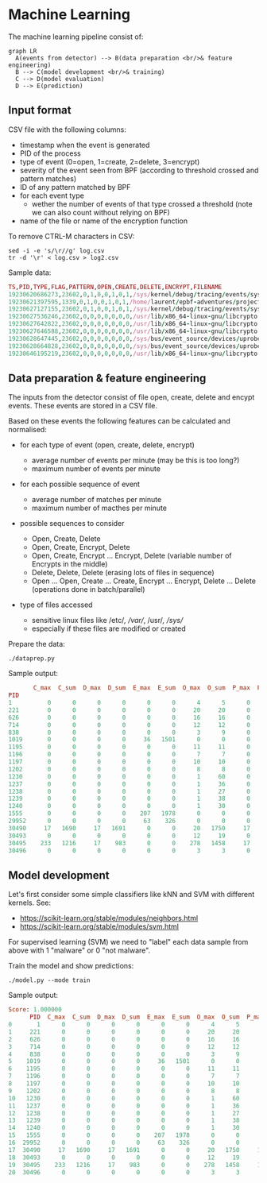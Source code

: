 # Machine Learning

The machine learning pipeline consist of:
```mermaid
graph LR
  A(events from detector) --> B(data preparation <br/>& feature engineering)
  B --> C(model development <br/>& training)
  C --> D(model evaluation)
  D --> E(prediction)
```

## Input format

CSV file with the following columns:
- timestamp when the event is generated
- PID of the process
- type of event (0=open, 1=create, 2=delete, 3=encrypt)
- severity of the event seen from BPF (according to threshold crossed and pattern matches)
- ID of any pattern matched by BPF
- for each event type
  - wether the number of events of that type crossed a threshold (note we can also count without relying on BPF)
- name of the file or name of the encryption function

To remove CTRL-M characters in CSV:
```shell
sed -i -e 's/\r//g' log.csv
tr -d '\r' < log.csv > log2.csv
```

Sample data:
```rb
TS,PID,TYPE,FLAG,PATTERN,OPEN,CREATE,DELETE,ENCRYPT,FILENAME
19230620686273,23602,0,1,0,0,1,0,1,/sys/kernel/debug/tracing/events/syscalls/sys_enter_unlink/id
19230621397595,1339,0,1,0,0,1,0,1,/home/laurent/epbf-adventures/project/detector/log.csv
19230627127155,23602,0,1,0,0,1,0,1,/sys/kernel/debug/tracing/events/syscalls/sys_enter_unlinkat/id
19230627536246,23602,0,0,0,0,0,0,0,/usr/lib/x86_64-linux-gnu/libcrypto.so.1.1
19230627642822,23602,0,0,0,0,0,0,0,/usr/lib/x86_64-linux-gnu/libcrypto.so.1.1
19230627646588,23602,0,0,0,0,0,0,0,/usr/lib/x86_64-linux-gnu/libcrypto.so.1.1
19230628647445,23602,0,0,0,0,0,0,0,/sys/bus/event_source/devices/uprobe/type
19230628664828,23602,0,0,0,0,0,0,0,/sys/bus/event_source/devices/uprobe/format/retprobe
19230646195219,23602,0,0,0,0,0,0,0,/usr/lib/x86_64-linux-gnu/libcrypto.so.1.1
```

## Data preparation & feature engineering

The inputs from the detector consist of file open, create, delete and encypt events.
These events are stored in a CSV file.

Based on these events the following features can be calculated and normalised:

- for each type of event (open, create, delete, encrypt)
  - average number of events per minute (may be this is too long?)
  - maximum number of events per minute 

- for each possible sequence of event
  - average number of matches per minute
  - maximum number of macthes per minute 

- possible sequences to consider
  - Open, Create, Delete
  - Open, Create, Encrypt, Delete
  - Open, Create, Encrypt ... Encrypt, Delete (variable number of Encrypts in the middle)
  - Delete, Delete, Delete (erasing lots of files in sequence)
  - Open ... Open, Create ... Create, Encrypt ... Encrypt, Delete ... Delete (operations done in batch/parallel)

- type of files accessed
  - sensitive linux files like /etc/*, /var/*, /usr/*, /sys/*
  - especially if these files are modified or created


Prepare the data:
```shell
./dataprep.py
```

Sample output:
```rb
       C_max  C_sum  D_max  D_sum  E_max  E_sum  O_max  O_sum  P_max  P_sum   CDO  COC  COO   DOC  DOO   EEE   OCD  OCO  OOC  OOO
PID
1          0      0      0      0      0      0      4      5      0      0     0    0    0     0    0     0     0    0    0    3
221        0      0      0      0      0      0     20     20      0      0     0    0    0     0    0     0     0    0    0   18
626        0      0      0      0      0      0     16     16      0      0     0    0    0     0    0     0     0    0    0   14
714        0      0      0      0      0      0     12     12      0      0     0    0    0     0    0     0     0    0    0   10
838        0      0      0      0      0      0      3      9      0      0     0    0    0     0    0     0     0    0    0    7
1019       0      0      0      0     36   1501      0      0      0      0     0    0    0     0    0  1499     0    0    0    0
1195       0      0      0      0      0      0     11     11      0      0     0    0    0     0    0     0     0    0    0    9
1196       0      0      0      0      0      0      7      7      0      0     0    0    0     0    0     0     0    0    0    5
1197       0      0      0      0      0      0     10     10      0      0     0    0    0     0    0     0     0    0    0    8
1202       0      0      0      0      0      0      8      8      0      0     0    0    0     0    0     0     0    0    0    6
1230       0      0      0      0      0      0      1     60      0      0     0    0    0     0    0     0     0    0    0   58
1237       0      0      0      0      0      0      1     36      0      0     0    0    0     0    0     0     0    0    0   34
1238       0      0      0      0      0      0      1     27      0      0     0    0    0     0    0     0     0    0    0   25
1239       0      0      0      0      0      0      1     38      0      0     0    0    0     0    0     0     0    0    0   36
1240       0      0      0      0      0      0      1     30      0      0     0    0    0     0    0     0     0    0    0   28
1555       0      0      0      0    207   1978      0      0      0      0     0    0    0     0    0  1976     0    0    0    0
29952      0      0      0      0     63    326      0      0      0      0     0    0    0     0    0   324     0    0    0    0
30490     17   1690     17   1691      0      0     20   1750     17   1690  1689    0    0  1635   55     0  1690    0   55    5
30493      0      0      0      0      0      0     12     19      0      0     0    0    0     0    0     0     0    0    0   17
30495    233   1216     17    983      0      0    278   1458     17    983   983  228    5   949   34     0   983  233   39  201
30496      0      0      0      0      0      0      3      3      0      0     0    0    0     0    0     0     0    0    0    1
```

## Model development

Let's first consider some simple classifiers like kNN and SVM with different kernels.
See:
- https://scikit-learn.org/stable/modules/neighbors.html
- https://scikit-learn.org/stable/modules/svm.html

For supervised learning (SVM) we need to "label" each data sample from above with 1 "malware" or 0 "not malware".


Train the model and show predictions:
```shell
./model.py --mode train
```

Sample output:
```rb
Score: 1.000000
      PID  C_max  C_sum  D_max  D_sum  E_max  E_sum  O_max  O_sum  P_max  P_sum   CDO  COC  COO   DOC  DOO   EEE   OCD  OCO  OOC  OOO  PREDICTION
0       1      0      0      0      0      0      0      4      5      0      0     0    0    0     0    0     0     0    0    0    3           0
1     221      0      0      0      0      0      0     20     20      0      0     0    0    0     0    0     0     0    0    0   18           0
2     626      0      0      0      0      0      0     16     16      0      0     0    0    0     0    0     0     0    0    0   14           0
3     714      0      0      0      0      0      0     12     12      0      0     0    0    0     0    0     0     0    0    0   10           0
4     838      0      0      0      0      0      0      3      9      0      0     0    0    0     0    0     0     0    0    0    7           0
5    1019      0      0      0      0     36   1501      0      0      0      0     0    0    0     0    0  1499     0    0    0    0           0
6    1195      0      0      0      0      0      0     11     11      0      0     0    0    0     0    0     0     0    0    0    9           0
7    1196      0      0      0      0      0      0      7      7      0      0     0    0    0     0    0     0     0    0    0    5           0
8    1197      0      0      0      0      0      0     10     10      0      0     0    0    0     0    0     0     0    0    0    8           0
9    1202      0      0      0      0      0      0      8      8      0      0     0    0    0     0    0     0     0    0    0    6           0
10   1230      0      0      0      0      0      0      1     60      0      0     0    0    0     0    0     0     0    0    0   58           0
11   1237      0      0      0      0      0      0      1     36      0      0     0    0    0     0    0     0     0    0    0   34           0
12   1238      0      0      0      0      0      0      1     27      0      0     0    0    0     0    0     0     0    0    0   25           0
13   1239      0      0      0      0      0      0      1     38      0      0     0    0    0     0    0     0     0    0    0   36           0
14   1240      0      0      0      0      0      0      1     30      0      0     0    0    0     0    0     0     0    0    0   28           0
15   1555      0      0      0      0    207   1978      0      0      0      0     0    0    0     0    0  1976     0    0    0    0           0
16  29952      0      0      0      0     63    326      0      0      0      0     0    0    0     0    0   324     0    0    0    0           0
17  30490     17   1690     17   1691      0      0     20   1750     17   1690  1689    0    0  1635   55     0  1690    0   55    5           1
18  30493      0      0      0      0      0      0     12     19      0      0     0    0    0     0    0     0     0    0    0   17           0
19  30495    233   1216     17    983      0      0    278   1458     17    983   983  228    5   949   34     0   983  233   39  201           1
20  30496      0      0      0      0      0      0      3      3      0      0     0    0    0     0    0     0     0    0    0    1           0
```